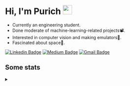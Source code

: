 <h1 align="left">Hi, I'm Purich
<img src="https://media.giphy.com/media/hvRJCLFzcasrR4ia7z/giphy.gif" width="30px"/></h1>

* Currently an engineering student.
* Done moderate of machine-learning-related projects:film_projector:.
* Interested in computer vision and making emulators:space_invader:.
* Fascinated about space:milky_way:.

[![Linkedin Badge](https://img.shields.io/badge/-Purich-blue?style=flat-square&logo=Linkedin&logoColor=white&link=https://www.linkedin.com/in/purich-siritip-16b3b3255/)](https://www.linkedin.com/in/purich-siritip-16b3b3255) [![Medium Badge](https://img.shields.io/badge/-@purich-gray?style=flat-square&labelColor=000000&logo=Medium&link=https://medium.com/@phuritsiritip)](https://medium.com/@phuritsiritip)
[![Gmail Badge](https://img.shields.io/badge/-mark.phurit@gmail.com-c14438?style=flat-square&logo=Gmail&logoColor=white&link=mailto:mark.phurit@gmail.com)](mailto:mark.phurit@gmail.com)

## Some stats

<details>
  <summary></summary>
  
  <!--START_SECTION:waka-->
**I'm an Early 🐤** 

```text
🌞 Morning                109 commits         ████████░░░░░░░░░░░░░░░░░   31.87 % 
🌆 Daytime                65 commits          █████░░░░░░░░░░░░░░░░░░░░   19.01 % 
🌃 Evening                144 commits         ███████████░░░░░░░░░░░░░░   42.11 % 
🌙 Night                  24 commits          ██░░░░░░░░░░░░░░░░░░░░░░░   07.02 % 
```


📊 **This Week I Spent My Time On** 

```text
💬 Programming Languages: 
YAML                     1 min               ████████████████████████░   95.53 % 
Markdown                 0 secs              █░░░░░░░░░░░░░░░░░░░░░░░░   04.47 % 

🐱‍💻 Projects: 
vikimark                 2 mins              █████████████████████████   100.00 % 
```


<!--END_SECTION:waka-->

  <!--START_SECTION:waka-simple-->

```text
From: 19 January 2023 - To: 09 March 2023

Total Time: 24 hrs 23 mins

Python       20 hrs 44 mins  █████████████████████▒░░░   85.06 %
C++          1 hr 38 mins    █▓░░░░░░░░░░░░░░░░░░░░░░░   06.73 %
YAML         50 mins         █░░░░░░░░░░░░░░░░░░░░░░░░   03.44 %
Markdown     32 mins         ▓░░░░░░░░░░░░░░░░░░░░░░░░   02.23 %
Git Config   8 mins          ░░░░░░░░░░░░░░░░░░░░░░░░░   00.58 %
Other        7 mins          ░░░░░░░░░░░░░░░░░░░░░░░░░   00.48 %
```

<!--END_SECTION:waka-simple-->

  <!--![Anurag's GitHub stats](https://github-readme-stats.vercel.app/api?username=vikimark&show_icons=true&theme=gruvbox_light)-->
  
</details>

<!--
**vikimark/vikimark** is a ✨ _special_ ✨ repository because its `README.md` (this file) appears on your GitHub profile.

Here are some ideas to get you started:

- 🔭 I’m currently working on ...
- 🌱 I’m currently learning ...
- 👯 I’m looking to collaborate on ...
- 🤔 I’m looking for help with ...
- 💬 Ask me about ...
- 📫 How to reach me: ...
- 😄 Pronouns: ...
- ⚡ Fun fact: ...
-->
